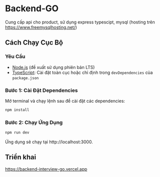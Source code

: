 # Backend-GO

Cung cấp api cho product, sử dụng express typescipt, mysql (hosting trên https://www.freemysqlhosting.net/)

## Cách Chạy Cục Bộ

### Yêu Cầu

- [Node.js](https://nodejs.org/) (đề xuất sử dụng phiên bản LTS)
- [TypeScript](https://www.typescriptlang.org/): Cài đặt toàn cục hoặc chỉ định trong `devDependencies` của `package.json`

### Bước 1: Cài Đặt Dependencies

Mở terminal và chạy lệnh sau để cài đặt các dependencies:

```bash
npm install
```

### Bước 2: Chạy Ứng Dụng

```bash
npm run dev
```

Ứng dụng sẽ chạy tại http://localhost:3000.

## Triển khai

https://backend-interview-go.vercel.app
